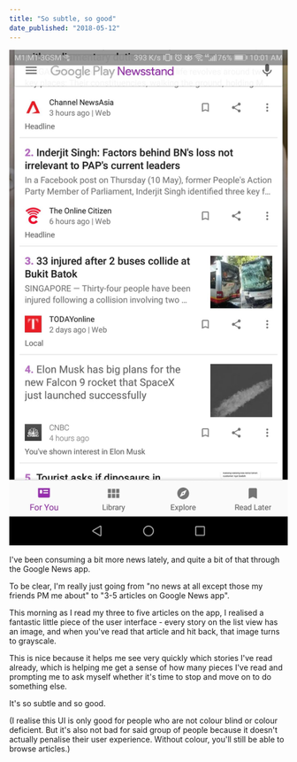 ```yaml
---
title: "So subtle, so good"
date_published: "2018-05-12"
---
```


![](images/screenshot_20180512-1001162121481910078424255.jpg)

I've been consuming a bit more news lately, and quite a bit of that through the Google News app.

To be clear, I'm really just going from "no news at all except those my friends PM me about" to "3-5 articles on Google News app".

This morning as I read my three to five articles on the app, I realised a fantastic little piece of the user interface - every story on the list view has an image, and when you've read that article and hit back, that image turns to grayscale.

This is nice because it helps me see very quickly which stories I've read already, which is helping me get a sense of how many pieces I've read and prompting me to ask myself whether it's time to stop and move on to do something else.

It's so subtle and so good.

(I realise this UI is only good for people who are not colour blind or colour deficient. But it's also not bad for said group of people because it doesn't actually penalise their user experience. Without colour, you'll still be able to browse articles.)
